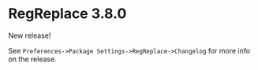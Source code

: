 # RegReplace 3.8.0

New release!

See `Preferences->Package Settings->RegReplace->Changelog` for more info on 
the release.

